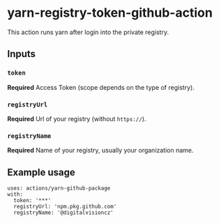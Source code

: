 # yarn-registry-token-github-action

This action runs yarn after login into the private registry.

## Inputs

### `token`

**Required** Access Token (scope depends on the type of registry).

### `registryUrl`

**Required** Url of your registry (without `https://`).

### `registryName`

**Required** Name of your registry, usually your organization name.

## Example usage
```
uses: actions/yarn-github-package
with:
  token: '***'
  registryUrl: 'npm.pkg.github.com'
  registryName: '@digitalvisioncz'
```